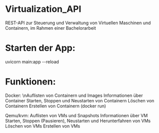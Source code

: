 # Virtualization_API
REST-API zur Steuerung und Verwaltung von Virtuellen Maschinen und Containern, im Rahmen einer Bachelorarbeit


# Starten der App:
uvicorn main:app --reload

# Funktionen:
Docker:
\nAuflisten von Containern und Images 
Informationen über Container
Starten, Stoppen und Neustarten von Containern
Löschen von Containern 
Erstellen von Containern (docker run)

Qemu/kvm:
Auflisten von VMs und Snapshots
Informationen über VM
Starten, Stoppen (Pausieren), Neustarten und Herunterfahren von VMs
Löschen von VMs
Erstellen von VMs
